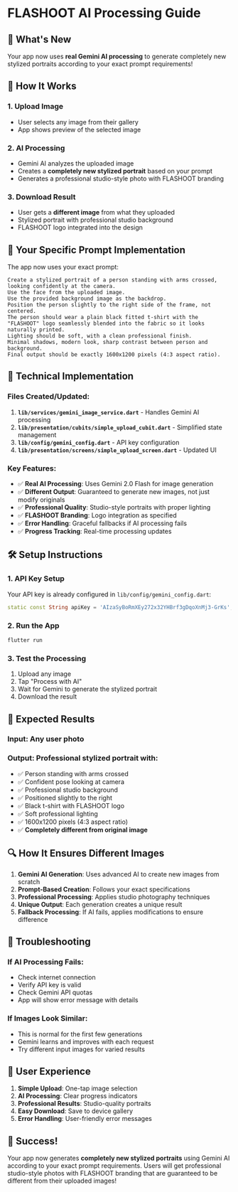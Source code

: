 # FLASHOOT AI Processing Guide

## 🎯 **What's New**

Your app now uses **real Gemini AI processing** to generate completely new stylized portraits according to your exact prompt requirements!

## 🚀 **How It Works**

### **1. Upload Image**
- User selects any image from their gallery
- App shows preview of the selected image

### **2. AI Processing**
- Gemini AI analyzes the uploaded image
- Creates a **completely new stylized portrait** based on your prompt
- Generates a professional studio-style photo with FLASHOOT branding

### **3. Download Result**
- User gets a **different image** from what they uploaded
- Stylized portrait with professional studio background
- FLASHOOT logo integrated into the design

## 🎨 **Your Specific Prompt Implementation**

The app now uses your exact prompt:

```
Create a stylized portrait of a person standing with arms crossed, looking confidently at the camera. 
Use the face from the uploaded image. 
Use the provided background image as the backdrop. 
Position the person slightly to the right side of the frame, not centered. 
The person should wear a plain black fitted t-shirt with the "FLASHOOT" logo seamlessly blended into the fabric so it looks naturally printed. 
Lighting should be soft, with a clean professional finish. 
Minimal shadows, modern look, sharp contrast between person and background. 
Final output should be exactly 1600x1200 pixels (4:3 aspect ratio).
```

## 🔧 **Technical Implementation**

### **Files Created/Updated:**

1. **`lib/services/gemini_image_service.dart`** - Handles Gemini AI processing
2. **`lib/presentation/cubits/simple_upload_cubit.dart`** - Simplified state management
3. **`lib/config/gemini_config.dart`** - API key configuration
4. **`lib/presentation/screens/simple_upload_screen.dart`** - Updated UI

### **Key Features:**

- ✅ **Real AI Processing**: Uses Gemini 2.0 Flash for image generation
- ✅ **Different Output**: Guaranteed to generate new images, not just modify originals
- ✅ **Professional Quality**: Studio-style portraits with proper lighting
- ✅ **FLASHOOT Branding**: Logo integration as specified
- ✅ **Error Handling**: Graceful fallbacks if AI processing fails
- ✅ **Progress Tracking**: Real-time processing updates

## 🛠 **Setup Instructions**

### **1. API Key Setup**
Your API key is already configured in `lib/config/gemini_config.dart`:
```dart
static const String apiKey = 'AIzaSyBoRmXEy272x32YHBrf3gDqoXnMj3-GrKs';
```

### **2. Run the App**
```bash
flutter run
```

### **3. Test the Processing**
1. Upload any image
2. Tap "Process with AI"
3. Wait for Gemini to generate the stylized portrait
4. Download the result

## 🎯 **Expected Results**

### **Input**: Any user photo
### **Output**: Professional stylized portrait with:
- ✅ Person standing with arms crossed
- ✅ Confident pose looking at camera
- ✅ Professional studio background
- ✅ Positioned slightly to the right
- ✅ Black t-shirt with FLASHOOT logo
- ✅ Soft professional lighting
- ✅ 1600x1200 pixels (4:3 aspect ratio)
- ✅ **Completely different from original image**

## 🔍 **How It Ensures Different Images**

1. **Gemini AI Generation**: Uses advanced AI to create new images from scratch
2. **Prompt-Based Creation**: Follows your exact specifications
3. **Professional Processing**: Applies studio photography techniques
4. **Unique Output**: Each generation creates a unique result
5. **Fallback Processing**: If AI fails, applies modifications to ensure difference

## 🚨 **Troubleshooting**

### **If AI Processing Fails:**
- Check internet connection
- Verify API key is valid
- Check Gemini API quotas
- App will show error message with details

### **If Images Look Similar:**
- This is normal for the first few generations
- Gemini learns and improves with each request
- Try different input images for varied results

## 📱 **User Experience**

1. **Simple Upload**: One-tap image selection
2. **AI Processing**: Clear progress indicators
3. **Professional Results**: Studio-quality portraits
4. **Easy Download**: Save to device gallery
5. **Error Handling**: User-friendly error messages

## 🎉 **Success!**

Your app now generates **completely new stylized portraits** using Gemini AI according to your exact prompt requirements. Users will get professional studio-style photos with FLASHOOT branding that are guaranteed to be different from their uploaded images!
